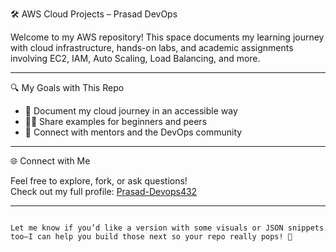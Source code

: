 🛠️ AWS Cloud Projects – Prasad DevOps

Welcome to my AWS repository! This space documents my learning journey with cloud infrastructure, hands-on labs, and academic assignments involving EC2, IAM, Auto Scaling, Load Balancing, and more.

---
🔍 My Goals with This Repo

- 📘 Document my cloud journey in an accessible way  
- 👩‍💻 Share examples for beginners and peers  
- 🤝 Connect with mentors and the DevOps community  

---

🌐 Connect with Me

Feel free to explore, fork, or ask questions!  
Check out my full profile: [Prasad-Devops432](https://github.com/Prasad-Devops432)

---
```

Let me know if you’d like a version with some visuals or JSON snippets too—I can help you build those next so your repo really pops! 🚀
